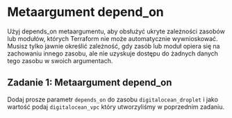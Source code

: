 # Metaargument depend_on

Użyj depends_on metaargumentu, aby obsłużyć ukryte zależności zasobów lub modułów, których Terraform nie może automatycznie wywnioskować. Musisz tylko jawnie określić zależność, gdy zasób lub moduł opiera się na zachowaniu innego zasobu, ale nie uzyskuje dostępu do żadnych danych tego zasobu w swoich argumentach.

## Zadanie 1: Metaargument depend_on
Dodaj prosze parametr `depends_on` do zasobu `digitalocean_droplet` i jako wartość podaj `digitalocean_vpc` który utworzyliśmy w poprzednim zadaniu.
